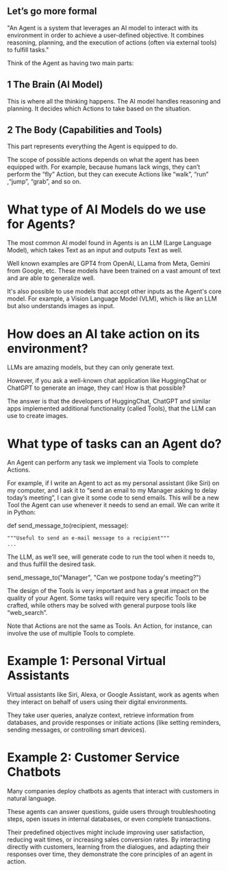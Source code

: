 ## Let’s go more formal

"An Agent is a system that leverages an AI model to interact with its environment in order to achieve a user-defined objective. 
It combines reasoning, planning, and the execution of actions (often via external tools) to fulfill tasks."

Think of the Agent as having two main parts:

## 1 The Brain (AI Model)

This is where all the thinking happens. The AI model handles reasoning and planning. It decides which Actions to take based on the situation.

## 2 The Body (Capabilities and Tools)

This part represents everything the Agent is equipped to do.

The scope of possible actions depends on what the agent has been equipped with. For example, because humans lack wings, they can’t perform the “fly” Action, 
but they can execute Actions like “walk”, “run” ,“jump”, “grab”, and so on.

# What type of AI Models do we use for Agents?

The most common AI model found in Agents is an LLM (Large Language Model), which takes Text as an input and outputs Text as well.

Well known examples are GPT4 from OpenAI, LLama from Meta, Gemini from Google, etc. These models have been trained on a vast amount of text and are able to generalize well.

It's also possible to use models that accept other inputs as the Agent's core model. For example, a Vision Language Model (VLM), which is like an LLM but also understands images as input.

# How does an AI take action on its environment?

LLMs are amazing models, but they can only generate text.

However, if you ask a well-known chat application like HuggingChat or ChatGPT to generate an image, they can! How is that possible?

The answer is that the developers of HuggingChat, ChatGPT and similar apps implemented additional functionality (called Tools), that the LLM can use to create images.

# What type of tasks can an Agent do?

An Agent can perform any task we implement via Tools to complete Actions.

For example, if I write an Agent to act as my personal assistant (like Siri) on my computer, and I ask it to “send an email to my Manager asking to delay today’s meeting”, I can give it some code to send emails. 
This will be a new Tool the Agent can use whenever it needs to send an email. We can write it in Python:

def send_message_to(recipient, message):

    """Useful to send an e-mail message to a recipient"""
    ...

The LLM, as we’ll see, will generate code to run the tool when it needs to, and thus fulfill the desired task.

send_message_to("Manager", "Can we postpone today's meeting?")

The design of the Tools is very important and has a great impact on the quality of your Agent. 
Some tasks will require very specific Tools to be crafted, while others may be solved with general purpose tools like “web_search”.

Note that Actions are not the same as Tools. An Action, for instance, can involve the use of multiple Tools to complete.

# Example 1: Personal Virtual Assistants

Virtual assistants like Siri, Alexa, or Google Assistant, work as agents when they interact on behalf of users using their digital environments.

They take user queries, analyze context, retrieve information from databases, and provide responses or initiate actions (like setting reminders, sending messages, or controlling smart devices).

# Example 2: Customer Service Chatbots

Many companies deploy chatbots as agents that interact with customers in natural language.

These agents can answer questions, guide users through troubleshooting steps, open issues in internal databases, or even complete transactions.

Their predefined objectives might include improving user satisfaction, reducing wait times, or increasing sales conversion rates. By interacting directly with customers, learning from the dialogues, and adapting their responses over time, they demonstrate the core principles of an agent in action.

